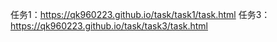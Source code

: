 任务1：https://qk960223.github.io/task/task1/task.html
任务3：https://qk960223.github.io/task/task3/task.html
    